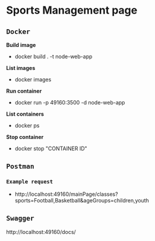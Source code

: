 # Sports Management page

## `Docker`

<b>Build image</b>
- docker build . -t node-web-app

<b>List images</b>
- docker images

<b>Run container</b>
- docker run -p 49160:3500 -d node-web-app

<b>List containers</b>
- docker ps

<b>Stop container</b>
- docker stop "CONTAINER ID"

## `Postman`

### `Example request`
- http://localhost:49160/mainPage/classes?sports=Football,Basketball&ageGroups=children,youth


## `Swagger`

http://localhost:49160/docs/